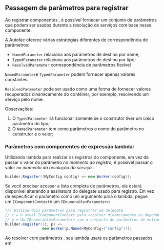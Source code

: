 ﻿## Passagem de parâmetros para registrar

Ao registrar componentes , é possível fornecer um conjunto de parâmetros que podem ser usados durante a resolução de serviços com base nesse componente.

A Autofac oferece várias estratégias diferentes de correspondência de parâmetros:

- `NamedParameter` relaciona aos parâmetros de destino por nome;
- `TypedParameter` relaciona aos parâmetros de destino por tipo;
- `ResolvedParameter` correspondência de parâmetros flexível

`NamedParameter`e `TypedParameter` podem fornecer apenas valores constantes.

`ResolvedParameter` pode ser usado como uma forma de fornecer valores recuperados dinamicamente do contêiner, por exemplo, resolvendo um serviço pelo nome.

Observações: 

1. O `TypedParameter` irá funcionar somente se o construtor tiver um único parâmetro do tipo;
2. O `NamedParameter` tem como parâmetros o nome do parâmetro no construtor e o valor;
 
### **Parâmetros com componentes de expressão lambda:**

Utilizando lambda para realizar os registros do componente, em vez de passar o valor do parâmetro *no momento do registro,* é possível passar o valor *no momento da resolução do serviço* .

```csharp
builder.Register((MyConfig config) => new Worker(config));
```

Se você precisar acessar a lista completa de parâmetros, ela estará disponível alterando a assinatura do delegate usado para registro. Em vez de especificar o parâmetro como um argumento para o lambda, pegue um `IComponentContext`e um `IEnumerable<Parameter>`:

```csharp
*// Utilize dois parâmetros para registrar um delegate
// c = O atual IComponentContext para resolver dinamicamente as dependências
// p = Um IEnumerable<Parameter> com o conjunto de parâmetros de entrada*
builder.Register((c, p) =>
                 new Worker(p.Named<MyConfig>("config")));
```

Ao resolver com parâmetros , seu lambda usará os parâmetros passados em: